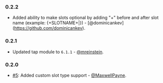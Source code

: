 ### 0.2.2

* Added ability to make slots optional by adding "+" before and after slot name (example: {+SLOTNAME+|}) - [@dominicankev] (https://github.com/dominicankev).

### 0.2.1

* Updated tap module to `6.1.1` - [@mreinstein](https://github.com/mreinstein).

### 0.2.0

* [#5](https://github.com/alexa-js/alexa-utterances/pull/5): Added custom slot type support - [@MaxwellPayne](https://github.com/MaxwellPayne).
